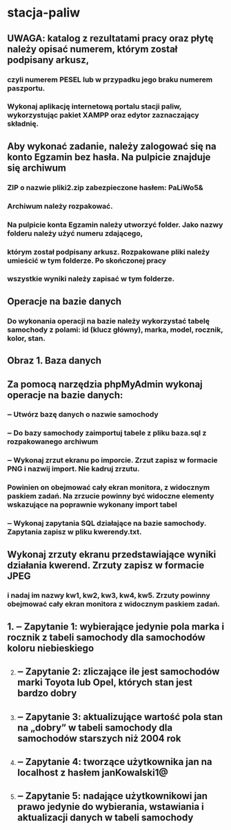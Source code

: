 # stacja-paliw
## UWAGA: katalog z rezultatami pracy oraz płytę należy opisać numerem, którym został podpisany arkusz, 
### czyli numerem PESEL lub w przypadku jego braku numerem paszportu.
### Wykonaj aplikację internetową portalu stacji paliw, wykorzystując pakiet XAMPP oraz edytor zaznaczający składnię.
## Aby wykonać zadanie, należy zalogować się na konto Egzamin bez hasła. Na pulpicie znajduje się archiwum 
### ZIP o nazwie pliki2.zip zabezpieczone hasłem: PaLiWo5&
### Archiwum należy rozpakować.
### Na pulpicie konta Egzamin należy utworzyć folder. Jako nazwy folderu należy użyć numeru zdającego, 
### którym został podpisany arkusz. Rozpakowane pliki należy umieścić w tym folderze. Po skończonej pracy 
### wszystkie wyniki należy zapisać w tym folderze.
## Operacje na bazie danych
### Do wykonania operacji na bazie należy wykorzystać tabelę samochody z polami: id (klucz główny), marka, model, rocznik, kolor, stan.
## Obraz 1. Baza danych
## Za pomocą narzędzia phpMyAdmin wykonaj operacje na bazie danych:
### ‒ Utwórz bazę danych o nazwie samochody
### ‒ Do bazy samochody zaimportuj tabele z pliku baza.sql z rozpakowanego archiwum
### ‒ Wykonaj zrzut ekranu po imporcie. Zrzut zapisz w formacie PNG i nazwij import. Nie kadruj zrzutu. 
### Powinien on obejmować cały ekran monitora, z widocznym paskiem zadań. Na zrzucie powinny być widoczne elementy wskazujące na poprawnie wykonany import tabel
### ‒ Wykonaj zapytania SQL działające na bazie samochody. Zapytania zapisz w pliku kwerendy.txt.
## Wykonaj zrzuty ekranu przedstawiające wyniki działania kwerend. Zrzuty zapisz w formacie JPEG 
### i nadaj im nazwy kw1, kw2, kw3, kw4, kw5. Zrzuty powinny obejmować cały ekran monitora z widocznym paskiem zadań.
## 1. ‒ Zapytanie 1: wybierające jedynie pola marka i rocznik z tabeli samochody dla samochodów koloru niebieskiego
2. ## ‒ Zapytanie 2: zliczające ile jest samochodów marki Toyota lub Opel, których stan jest bardzo dobry
3. ## ‒ Zapytanie 3: aktualizujące wartość pola stan na „dobry” w tabeli samochody dla samochodów starszych niż 2004 rok
4. ## ‒ Zapytanie 4: tworzące użytkownika jan na localhost z hasłem janKowalski1@
5. ## ‒ Zapytanie 5: nadające użytkownikowi jan prawo jedynie do wybierania, wstawiania i aktualizacji danych w tabeli samochody
